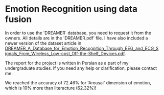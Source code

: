 # Emotion Recognition using data fusion

In order to use the 'DREAMER' database, you need to request it from the owners. All details are in the 'DREAMER.pdf' file.
I have also included a newer version of the dataset article in [DREAMER_A_Database_for_Emotion_Recognition_Through_EEG_and_ECG_Signals_From_Wireless_Low-cost_Off-the-Shelf_Devices.pdf](DREAMER_A_Database_for_Emotion_Recognition_Through_EEG_and_ECG_Signals_From_Wireless_Low-cost_Off-the-Shelf_Devices.pdf).

The report for the project is written in Persian as a part of my undergraduate studies. If you need any help or clarification, please contact me.

We reached the accuracy of 72.46% for 'Arousal' dimension of emotion, which is 10% more than literacture (62.32%)!
